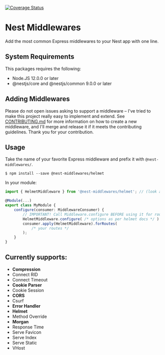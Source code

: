 [![Coverage Status](https://coveralls.io/repos/github/wbhob/nest-middlewares/badge.svg?branch=master)](https://coveralls.io/github/wbhob/nest-middlewares?branch=master)
# Nest Middlewares
Add the most common Express middlewares to your Nest app with one line.

## System Requirements
This packages requires the following:
- Node.JS 12.0.0 or later
- @nestjs/core and @nestjs/common 9.0.0 or later

## Adding Middlewares
Please do not open issues asking to support a middleware – I've tried to make this project really easy to implement and extend. See [CONTRIBUTING.md](CONTRIBUTING.md) for more information on how to create a new middleware, and I'll merge and release it if it meets the contributing guidelines. Thank you for your contribution.

## Usage
Take the name of your favorite Express middleware and prefix it with `@nest-middlewares/`.
```
$ npm install --save @nest-middlewares/helmet
```
In your module:
```ts
import { HelmetMiddleware } from '@nest-middlewares/helmet'; // (look around in the source code for the exact class name)

@Module(...)
export class MyModule {
    configure(consumer: MiddlewareConsumer) {
        // IMPORTANT! Call Middleware.configure BEFORE using it for routes
        HelmetMiddleware.configure( /* options as per helmet docs */ )
        consumer.apply(HelmetMiddleware).forRoutes(
            /* your routes */
        );
    }
}
```


## Currently supports:
- **Compression**
- Connect RID
- Connect Timeout
- **Cookie Parser**
- Cookie Session
- **CORS**
- Csurf
- **Error Handler**
- **Helmet**
- Method Override
- **Morgan**
- Response Time
- Serve Favicon
- Serve Index
- Serve Static
- VHost
